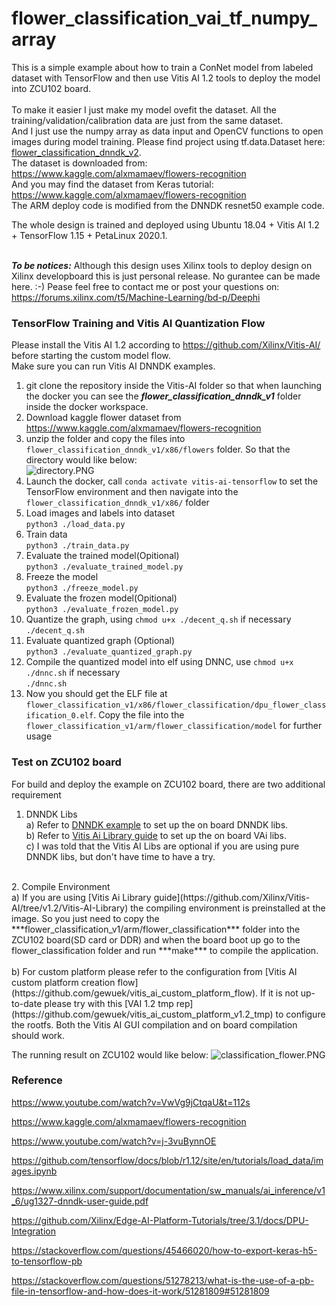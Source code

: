 # flower_classification_vai_tf_numpy_array
This is a simple example about how to train a ConNet model from labeled dataset with TensorFlow and then use Vitis AI 1.2 tools to deploy the model into ZCU102 board. <br /><br />
To make it easier I just make my model ovefit the dataset. All the training/validation/calibration data are just from the same dataset. <br /> 
And I just use the numpy array as data input and OpenCV functions to open images during model training. Please find project using tf.data.Dataset here: [flower_classification_dnndk_v2](https://github.com/gewuek/flower_classification_dnndk_v2).<br />
The dataset is downloaded from: https://www.kaggle.com/alxmamaev/flowers-recognition <br />
And you may find the dataset from Keras tutorial: https://www.kaggle.com/alxmamaev/flowers-recognition <br />
The ARM deploy code is modified from the DNNDK resnet50 example code. <br />

The whole design is trained and deployed using Ubuntu 18.04 + Vitis AI 1.2 + TensorFlow 1.15 + PetaLinux 2020.1. <br />
<br />

***To be notices:*** Although this design uses Xilinx tools to deploy design on Xilinx developboard this is just personal release. No gurantee can be made here. :-) Pease feel free to contact me or post your questions on:  <br />
https://forums.xilinx.com/t5/Machine-Learning/bd-p/Deephi <br />


### TensorFlow Training and Vitis AI Quantization Flow<br />
Please install the Vitis AI 1.2 according to https://github.com/Xilinx/Vitis-AI/ before starting the custom model flow.<br />
Make sure you can run Vitis AI DNNDK examples.<br />

1. git clone the repository inside the Vitis-AI folder so that when launching the docker you can see the ***flower_classification_dnndk_v1*** folder inside the docker workspace.<br />
2. Download kaggle flower dataset from https://www.kaggle.com/alxmamaev/flowers-recognition <br />
3. unzip the folder and copy the files into ```flower_classification_dnndk_v1/x86/flowers``` folder. So that the directory would like below: <br />
![directory.PNG](/pic_for_readme/directory.PNG) <br />
4. Launch the docker, call ```conda activate vitis-ai-tensorflow``` to set the TensorFlow environment  and then navigate into the ```flower_classification_dnndk_v1/x86/``` folder <br />
5. Load images and labels into dataset <br />
```python3 ./load_data.py``` <br />
6. Train data <br />
```python3 ./train_data.py``` <br />
7. Evaluate the trained model(Opitional) <br />
```python3 ./evaluate_trained_model.py``` <br />
8. Freeze the model <br />
```python3 ./freeze_model.py``` <br />
9. Evaluate the frozen model(Opitional) <br />
```python3 ./evaluate_frozen_model.py``` <br />
10. Quantize the graph, using ```chmod u+x ./decent_q.sh``` if necessary <br />
```./decent_q.sh``` <br />
11. Evaluate quantized graph (Optional) <br />
```python3 ./evaluate_quantized_graph.py``` <br />
12. Compile the quantized model into elf using DNNC, use ```chmod u+x ./dnnc.sh``` if necessary <br />
```./dnnc.sh``` <br />
13. Now you should get the ELF file at ```flower_classification_v1/x86/flower_classification/dpu_flower_classification_0.elf```. Copy the file into the ```flower_classification_v1/arm/flower_classification/model``` for further usage <br />

### Test on ZCU102 board
For build and deploy the example on ZCU102 board, there are two additional requirement <br />
1. DNNDK Libs <br />
a) Refer to [DNNDK example](https://github.com/Xilinx/Vitis-AI/tree/v1.2/mpsoc) to set up the on board DNNDK libs. <br />
b) Refer to [Vitis Ai Library guide](https://github.com/Xilinx/Vitis-AI/tree/v1.2/Vitis-AI-Library) to set up the on board VAi libs. <br />
c) I was told that the Vitis AI Libs are optional if you are using pure DNNDK libs, but don't have time to have a try.<br />
<br />
2. Compile Environment <br />
a) If you are using [Vitis Ai Library guide](https://github.com/Xilinx/Vitis-AI/tree/v1.2/Vitis-AI-Library) the compiling environment is preinstalled at the image. So you just need to copy the ***flower_classification_v1/arm/flower_classification*** folder into the ZCU102 board(SD card or DDR) and when the board boot up go to the flower_classification folder and run ***make*** to compile the application. <br /><br />
b) For custom platform please refer to the configuration from [Vitis AI custom platform creation flow](https://github.com/gewuek/vitis_ai_custom_platform_flow). If it is not up-to-date please try with this [VAI 1.2 tmp rep](https://github.com/gewuek/vitis_ai_custom_platform_v1.2_tmp) to configure the rootfs. Both the Vitis AI GUI compilation and on board compilation should work. <br />

The running result on ZCU102 would like below:
![classification_flower.PNG](/pic_for_readme/classification_flower.PNG)

### Reference

https://www.youtube.com/watch?v=VwVg9jCtqaU&t=112s

https://www.kaggle.com/alxmamaev/flowers-recognition

https://www.youtube.com/watch?v=j-3vuBynnOE

https://github.com/tensorflow/docs/blob/r1.12/site/en/tutorials/load_data/images.ipynb

https://www.xilinx.com/support/documentation/sw_manuals/ai_inference/v1_6/ug1327-dnndk-user-guide.pdf

https://github.com/Xilinx/Edge-AI-Platform-Tutorials/tree/3.1/docs/DPU-Integration

https://stackoverflow.com/questions/45466020/how-to-export-keras-h5-to-tensorflow-pb

https://stackoverflow.com/questions/51278213/what-is-the-use-of-a-pb-file-in-tensorflow-and-how-does-it-work/51281809#51281809
